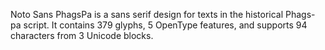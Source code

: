 Noto Sans PhagsPa is a sans serif design for texts in the historical Phags-pa script. It contains 379 glyphs, 5 OpenType features, and supports 94 characters from 3 Unicode blocks.